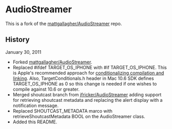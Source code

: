 AudioStreamer
=============

This is a fork of the [mattgallagher/AudioStreamer](https://github.com/mattgallagher/AudioStreamer) repo.

History
-------

January 30, 2011

  * Forked [mattgallagher/AudioStreamer](https://github.com/mattgallagher/AudioStreamer).
  * Replaced #ifdef TARGET_OS_IPHONE with #if TARGET_OS_IPHONE. This is Apple's recommended approach for [conditionalizing compilation and linking](http://developer.apple.com/library/ios/#documentation/Xcode/Conceptual/iphone_development/115-Configuring_Applications/configuring_applications.html#//apple_ref/doc/uid/TP40007959-CH19-SW3). Also, TargetConditionals.h header in Mac 10.6 SDK defines TARGET_OS_IPHONE as 0 so this change is needed if one wishes to compile against 10.6 or greater.
  * Merged shoutcast branch from [jfricker/AudioStreamer](https://github.com/jfricker/AudioStreamer) adding support for retrieving shoutcast metadata and replacing the alert display with a notification message.
  * Replaced SHOUTCAST_METADATA marco with retrieveShoutcastMetadata BOOL on the AudioStreamer class.
  * Added this README.